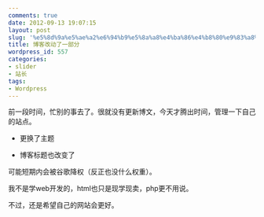 ```yaml
---
comments: true
date: 2012-09-13 19:07:15
layout: post
slug: '%e5%8d%9a%e5%ae%a2%e6%94%b9%e5%8a%a8%e4%ba%86%e4%b8%80%e9%83%a8%e5%88%86'
title: 博客改动了一部分
wordpress_id: 557
categories:
- slider
- 站长
tags:
- Wordpress
---
```


前一段时间，忙别的事去了。很就没有更新博文，今天才腾出时间，管理一下自己的站点。



	
  * 更换了主题

	
  * 博客标题也改变了


可能短期内会被谷歌降权（反正也没什么权重）。

我不是学web开发的，html也只是现学现卖，php更不用说。

不过，还是希望自己的网站会更好。
